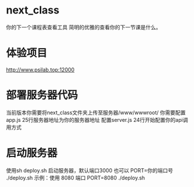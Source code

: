 # next_class
你的下一个课程表查看工具
简明的优雅的查看你的下一节课是什么。
# 体验项目
http://www.psilab.top:12000
# 部署服务器代码
当前版本你需要将next_class文件夹上传至服务器/www/wwwroot/
你需要配置app.js 25行服务器地址为你的服务器地址
配置server.js 24行开始配置你的api调用方式
# 启动服务器
使用sh deploy.sh 启动服务器，默认端口3000
也可以
PORT=你的端口号 ./deploy.sh
示例：使用 8080 端口
PORT=8080 ./deploy.sh

